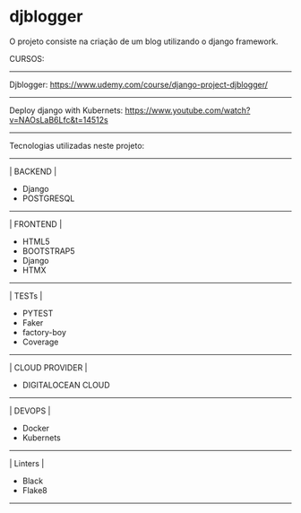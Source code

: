 # djblogger

O projeto consiste na criação de um blog utilizando o django framework.

CURSOS:

---------------------

Djblogger:
https://www.udemy.com/course/django-project-djblogger/

---------------------

Deploy django with Kubernets:
https://www.youtube.com/watch?v=NAOsLaB6Lfc&t=14512s

---------------------

Tecnologias utilizadas neste projeto:

---------------------

| BACKEND |
- Django
- POSTGRESQL

---------------------

| FRONTEND |
- HTML5
- BOOTSTRAP5
- Django
- HTMX

---------------------

| TESTs |
- PYTEST
- Faker
- factory-boy
- Coverage

---------------------

| CLOUD PROVIDER |
- DIGITALOCEAN CLOUD

---------------------

| DEVOPS |
- Docker
- Kubernets

---------------------

| Linters |
- Black
- Flake8

---------------------

